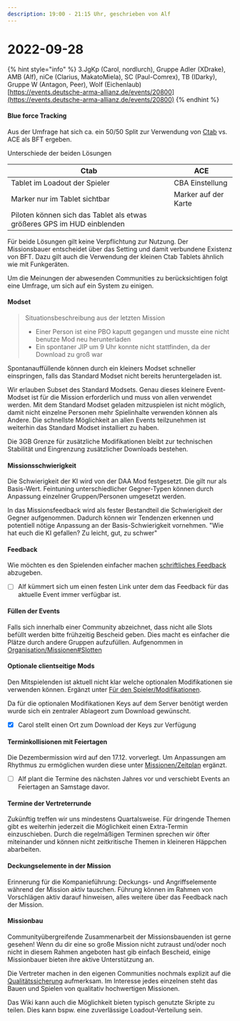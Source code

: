 ```yaml
---
description: 19:00 - 21:15 Uhr, geschrieben von Alf
---
```


# 2022-09-28

{% hint style="info" %}
3.JgKp (Carol, nordlurch), Gruppe Adler (XDrake), AMB (Alf), niCe (Clarius, MakatoMiela), SC (Paul-Comrex), TB (IDarky), Gruppe W (Antagon, Peer), Wolf (Eichenlaub)\
[https://events.deutsche-arma-allianz.de/events/20800](https://events.deutsche-arma-allianz.de/events/20800)
{% endhint %}

#### Blue force Tracking

Aus der Umfrage hat sich ca. ein 50/50 Split zur Verwendung von [Ctab](https://steamcommunity.com/sharedfiles/filedetails/?id=2189592034) vs. ACE als BFT ergeben.

Unterschiede der beiden Lösungen

| Ctab                                                                    | ACE                  |
| ----------------------------------------------------------------------- | -------------------- |
| Tablet im Loadout der Spieler                                           | CBA Einstellung      |
| Marker nur im Tablet sichtbar                                           | Marker auf der Karte |
| Piloten können sich das Tablet als etwas größeres GPS im HUD einblenden |                      |

Für beide Lösungen gilt keine Verpflichtung zur Nutzung. Der Missionsbauer entscheidet über das Setting und damit verbundene Existenz von BFT. Dazu gilt auch die Verwendung der kleinen Ctab Tablets ähnlich wie mit Funkgeräten.

Um die Meinungen der abwesenden Communities zu berücksichtigen folgt eine Umfrage, um sich auf ein System zu einigen.

#### Modset

> Situationsbeschreibung aus der letzten Mission
>
> * Einer Person ist eine PBO kaputt gegangen und musste eine nicht benutze Mod neu herunterladen
> * Ein spontaner JIP um 9 Uhr konnte nicht stattfinden, da der Download zu groß war

Spontanauffüllende können durch ein kleiners Modset schneller einspringen, falls das Standard Modset nicht bereits heruntergeladen ist.

Wir erlauben Subset des Standard Modsets. Genau dieses kleinere Event-Modset ist für die Mission erforderlich und muss von allen verwendet werden. Mit dem Standard Modset geladen mitzuspielen ist nicht möglich, damit nicht einzelne Personen mehr Spielinhalte verwenden können als Andere. Die schnellste Möglichkeit an allen Events teilzunehmen ist weiterhin das Standard Modset installiert zu haben.



Die 3GB Grenze für zusätzliche Modifikationen bleibt zur technischen Stabilität und Eingrenzung zusätzlicher Downloads bestehen.

#### Missionsschwierigkeit

Die Schwierigkeit der KI wird von der DAA Mod festgesetzt. Die gilt nur als Basis-Wert. Feintuning unterschiedlicher Gegner-Typen können durch Anpassung einzelner Gruppen/Personen umgesetzt werden.

In das Missionsfeedback wird als fester Bestandteil die Schwierigkeit der Gegner aufgenommen. Dadurch können wir Tendenzen erkennen und potentiell nötige Anpassung an der Basis-Schwierigkeit vornehmen. "Wie hat euch die KI gefallen? Zu leicht, gut, zu schwer"

#### Feedback

Wie möchten es den Spielenden einfacher machen [schriftliches Feedback](https://wiki.deutsche-arma-allianz.de/organisation/missionen#nachbesprechung) abzugeben.

* [ ] Alf kümmert sich um einen festen Link unter dem das Feedback für das aktuelle Event immer verfügbar ist.

#### Füllen der Events

Falls sich innerhalb einer Community abzeichnet, dass nicht alle Slots befüllt werden bitte frühzeitig Bescheid geben. Dies macht es einfacher die Plätze durch andere Gruppen aufzufüllen. Aufgenommen in [Organisation/Missionen#Slotten](https://wiki.deutsche-arma-allianz.de/organisation/missionen#slotten)

#### Optionale clientseitige Mods

Den Mitspielenden ist aktuell nicht klar welche optionalen Modifikationen sie verwenden können. Ergänzt unter [Für den Spieler/Modifikationen](https://wiki.deutsche-arma-allianz.de/fuer-den-spieler/modifikationen#clientseitige-mods).



Da für die optionalen Modifikationen Keys auf dem Server benötigt werden wurde sich ein zentraler Ablageort zum Download gewünscht.

* [x] Carol stellt einen Ort zum Download der Keys zur Verfügung

#### Terminkollisionen mit Feiertagen

Die Dezembermission wird auf den 17.12. vorverlegt. Um Anpassungen am Rhythmus zu ermöglichen wurden diese unter [Missionen/Zeitplan](https://wiki.deutsche-arma-allianz.de/organisation/missionen#zeitplan) ergänzt.

* [ ] Alf plant die Termine des nächsten Jahres vor und verschiebt Events an Feiertagen an Samstage davor.

#### Termine der Vertreterrunde

Zukünftig treffen wir uns mindestens Quartalsweise. Für dringende Themen gibt es weiterhin jederzeit die Möglichkeit einen Extra-Termin einzuschieben. Durch die regelmäßigen Terminen sprechen wir öfter miteinander und können nicht zeitkritische Themen in kleineren Häppchen abarbeiten.

#### Deckungselemente in der Mission

Erinnerung für die Kompanieführung: Deckungs- und Angriffselemente während der Mission aktiv tauschen. Führung können im Rahmen von Vorschlägen aktiv darauf hinweisen, alles weitere über das Feedback nach der Mission.

#### Missionbau

Communityübergreifende Zusammenarbeit der Missionsbauenden ist gerne gesehen! Wenn du dir eine so große Mission nicht zutraust und/oder noch nicht in diesem Rahmen angeboten hast gib einfach Bescheid, einige Missionbauer bieten ihre aktive Unterstützung an.

Die Vertreter machen in den eigenen Communities nochmals explizit auf die [Qualitätssicherung](https://wiki.deutsche-arma-allianz.de/missionsbau/missionsaufbau#qualitaetssicherung) aufmerksam. Im Interesse jedes einzelnen steht das Bauen und Spielen von qualitativ hochwertigen Missionen.

Das Wiki kann auch die Möglichkeit bieten typisch genutzte Skripte zu teilen. Dies kann bspw. eine zuverlässige Loadout-Verteilung sein.
